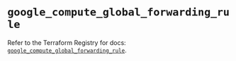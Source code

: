 # `google_compute_global_forwarding_rule`

Refer to the Terraform Registry for docs: [`google_compute_global_forwarding_rule`](https://registry.terraform.io/providers/hashicorp/google-beta/5.28.0/docs/resources/google_compute_global_forwarding_rule).

